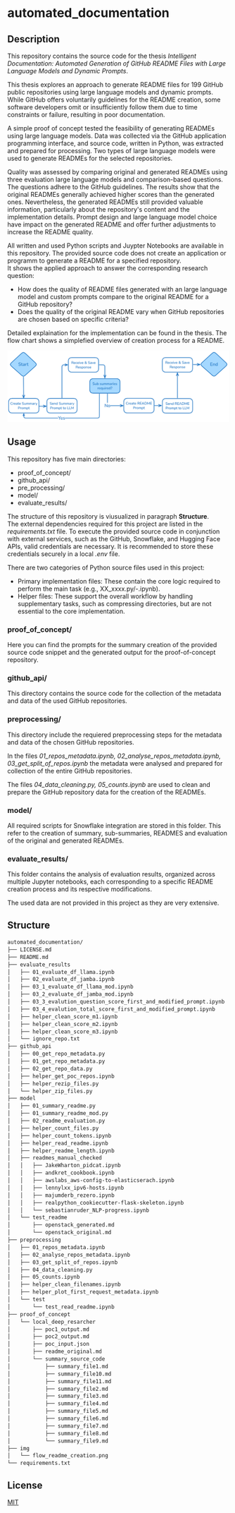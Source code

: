 # automated_documentation  

## Description  
This repository contains the source code for the thesis *Intelligent Documentation: Automated Generation of GitHub README Files with Large Language Models and Dynamic Prompts*.  

This thesis explores an approach to generate README files for 199 GitHub public repositories using large language models and dynamic prompts. While GitHub offers voluntarily guidelines for the README creation, some software developers omit or insufficiently follow them due to time constraints or failure, resulting in poor documentation.  

A simple proof of concept tested the feasibility of generating READMEs using large language models. Data was collected via the GitHub application programming interface, and source code, written in Python, was extracted and prepared for processing. Two types of large language models were used to generate READMEs for the selected repositories.  

Quality was assessed by comparing original and generated READMEs using three evaluation large language models and comparison-based questions. The questions adhere to the GitHub guidelines. The results show that the original READMEs generally achieved higher scores than the generated ones. Nevertheless, the generated READMEs still provided valuable information, particularly about the repository's content and the implementation details. Prompt design and large language model choice have impact on the generated README and offer further adjustments to increase the README quality.  

All written and used Python scripts and Juypter Notebooks are available in this repository. The provided source code does not create an application or programm to generate a README for a specified repository.  
It shows the applied approach to answer the corresponding research question:    
+ How does the quality of README files generated with an large language model and custom prompts compare to the original README for a GitHub repository?
+ Does the quality of the original README vary when GitHub repositories are chosen based on specific criteria?  

Detailed explaination for the implementation can be found in the thesis. The flow chart shows a simplefied overview of creation process for a README.  


<img src="img/flow_readme_creation.png">

## Usage
This repository has five main directories:  
+ proof_of_concept/  
+ github_api/  
+ pre_processing/  
+ model/  
+ evaluate_results/  

The structure of this repository is viusualized in paragraph **Structure**.  
The external dependencies required for this project are listed in the *requirements.txt* file. To execute the provided source code in conjunction with external services, such as the GitHub, Snowflake, and Hugging Face APIs, valid credentials are necessary. It is recommended to store these credentials securely in a local *.env* file.  

There are two categories of Python source files used in this project:    
+ Primary implementation files: These contain the core logic required to perform the main task (e.g., XX_xxxx.py/-.ipynb).  
+ Helper files: These support the overall workflow by handling supplementary tasks, such as compressing directories, but are not essential to the core implementation.  

### proof_of_concept/  
Here you can find the prompts for the summary creation of the provided source code snippet and the generated output for the proof-of-concept repository.  

### github_api/  
This directory contains the source code for the collection of the metadata and data of the used GitHub repositories.  

### preprocessing/  
This directory include the requiered preprocessing steps for the metadata and data of the chosen GitHub repositories.  

In the files *01_repos_metadata.ipynb, 02_analyse_repos_metadata.ipynb, 03_get_split_of_repos.ipynb* the metadata were analysed and prepared for collection of the entire GitHub repositories.

The files *04_data_cleaning.py, 05_counts.ipynb* are used to clean and prepare the GitHub repository data for the creation of the READMEs.

### model/    
All required scripts for Snowflake integration are stored in this folder. This refer to the creation of summary, sub-summaries, READMES and evaluation of the original and generated READMEs.  

### evaluate_results/    
This folder contains the analysis of evaluation results, organized across multiple Jupyter notebooks, each corresponding to a specific README creation process and its respective modifications.

The used data are not provided in this project as they are very extensive. 
## Structure
```bash
automated_documentation/
├── LICENSE.md
├── README.md
├── evaluate_results
│   ├── 01_evaluate_df_llama.ipynb
│   ├── 02_evaluate_df_jamba.ipynb
│   ├── 03_1_evaluate_df_llama_mod.ipynb
│   ├── 03_2_evaluate_df_jamba_mod.ipynb
│   ├── 03_3_evalution_question_score_first_and_modified_prompt.ipynb
│   ├── 03_4_evalution_total_score_first_and_modified_prompt.ipynb
│   ├── helper_clean_score_m1.ipynb
│   ├── helper_clean_score_m2.ipynb
│   ├── helper_clean_score_m3.ipynb
│   └── ignore_repo.txt
├── github_api
│   ├── 00_get_repo_metadata.py
│   ├── 01_get_repo_metadata.py
│   ├── 02_get_repo_data.py
│   ├── helper_get_poc_repos.ipynb
│   ├── helper_rezip_files.py
│   └── helper_zip_files.py
├── model
│   ├── 01_summary_readme.py
│   ├── 01_summary_readme_mod.py
│   ├── 02_readme_evaluation.py
│   ├── helper_count_files.py
│   ├── helper_count_tokens.ipynb
│   ├── helper_read_readme.ipynb
│   ├── helper_readme_length.ipynb
│   ├── readmes_manual_checked
│   │   ├── JakeWharton_pidcat.ipynb
│   │   ├── andkret_cookbook.ipynb
│   │   ├── awslabs_aws-config-to-elasticserach.ipynb
│   │   ├── lennylxx_ipv6-hosts.ipynb
│   │   ├── majumderb_rezero.ipynb
│   │   ├── realpython_cookiecutter-flask-skeleton.ipynb
│   │   └── sebastianruder_NLP-progress.ipynb
│   └── test_readme
│       ├── openstack_generated.md
│       └── openstack_original.md
├── preprocessing
│   ├── 01_repos_metadata.ipynb
│   ├── 02_analyse_repos_metadata.ipynb
│   ├── 03_get_split_of_repos.ipynb
│   ├── 04_data_cleaning.py
│   ├── 05_counts.ipynb
│   ├── helper_clean_filenames.ipynb
│   ├── helper_plot_first_request_metadata.ipynb
│   └── test
│       └── test_read_readme.ipynb
├── proof_of_concept
│   └── local_deep_resarcher
│       ├── poc1_output.md
│       ├── poc2_output.md
│       ├── poc_input.json
│       ├── readme_original.md
│       └── summary_source_code
│           ├── summary_file1.md
│           ├── summary_file10.md
│           ├── summary_file11.md
│           ├── summary_file2.md
│           ├── summary_file3.md
│           ├── summary_file4.md
│           ├── summary_file5.md
│           ├── summary_file6.md
│           ├── summary_file7.md
│           ├── summary_file8.md
│           └── summary_file9.md
├── img
│   └── flow_readme_creation.png
└── requirements.txt
```

## License  

[MIT](https://choosealicense.com/licenses/mit/)